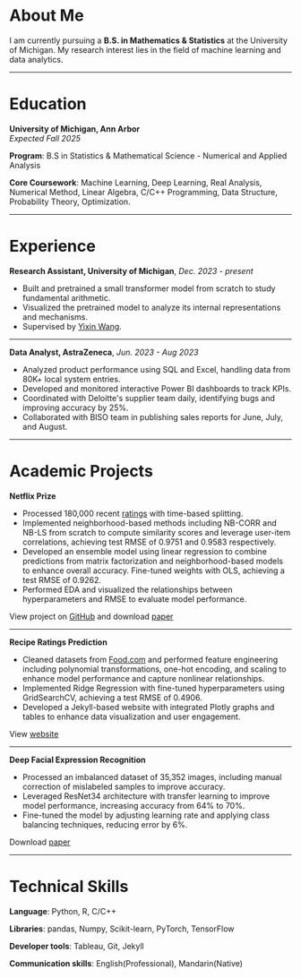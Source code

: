 # About Me
I am currently pursuing a **B.S. in Mathematics & Statistics** at the University of Michigan. My research interest lies in the field of machine learning and data analytics.

---

# Education
**University of Michigan, Ann Arbor**    
*Expected Fall 2025*

**Program**: B.S in Statistics & Mathematical Science - Numerical and Applied Analysis

**Core Coursework**: Machine Learning, Deep Learning, Real Analysis, Numerical Method, Linear Algebra, C/C++ Programming, Data Structure, Probability Theory, Optimization.


---

# Experience
**Research Assistant, University of Michigan**, *Dec. 2023 - present*

- Built and pretrained a small transformer model from scratch to study fundamental arithmetic.
- Visualized the pretrained model to analyze its internal representations and mechanisms.
- Supervised by [Yixin Wang](https://yixinwang.github.io/).

---

**Data Analyst, AstraZeneca**, *Jun. 2023 - Aug 2023*

- Analyzed product performance using SQL and Excel, handling data from 80K+ local system entries.
- Developed and monitored interactive Power BI dashboards to track KPIs.
- Coordinated with Deloitte's supplier team daily, identifying bugs and improving accuracy by 25%.
- Collaborated with BISO team in publishing sales reports for June, July, and August.

---

# Academic Projects
**Netflix Prize**
- Processed 180,000 recent [ratings](https://drive.google.com/drive/folders/1XHeYTwgp9M4-V3shLd2loemdaoQGhi6d) with time-based splitting.
- Implemented neighborhood-based methods including NB-CORR and NB-LS from scratch to compute similarity scores and leverage user-item correlations, achieving test RMSE of 0.9751 and 0.9583 respectively.
- Developed an ensemble model using linear regression to combine predictions from matrix factorization and neighborhood-based models to enhance overall accuracy. Fine-tuned weights with OLS, achieving a test RMSE of 0.9262.
- Performed EDA and visualized the relationships between hyperparameters and RMSE to evaluate model performance.

View project on [GitHub](https://github.com/4everXYZ/netflix-project.git) and download [paper](https://drive.google.com/file/d/15OHwAAsIauEN8Wv1goT5aCmYXwBS2_5T/view?usp=drive_link)

---

**Recipe Ratings Prediction**
- Cleaned datasets from [Food.com](https://www.food.com/) and performed feature engineering including polynomial transformations, one-hot encoding, and scaling to enhance model performance and capture nonlinear relationships.
- Implemented Ridge Regression with fine-tuned hyperparameters using GridSearchCV, achieving a test RMSE of 0.4906.
- Developed a Jekyll-based website with integrated Plotly graphs and tables to enhance data visualization and user engagement.

View [website](https://fangyua666.github.io/recipe-rating-prediction/)

---

**Deep Facial Expression Recognition**
- Processed an imbalanced dataset of 35,352 images, including manual correction of mislabeled samples to improve accuracy.
- Leveraged ResNet34 architecture with transfer learning to improve model performance, increasing accuracy from 64% to 70%.
- Fine-tuned the model by adjusting learning rate and applying class balancing techniques, reducing error by 6%.

Download [paper](https://drive.google.com/file/d/1MI1U6uFKZotpC2txwIrAS9-EJPCK_Ppl/view?usp=sharing)

---

# Technical Skills
**Language**: Python, R, C/C++

**Libraries**: pandas, Numpy, Scikit-learn, PyTorch, TensorFlow

**Developer tools**: Tableau, Git, Jekyll

**Communication skills**: English(Professional), Mandarin(Native)